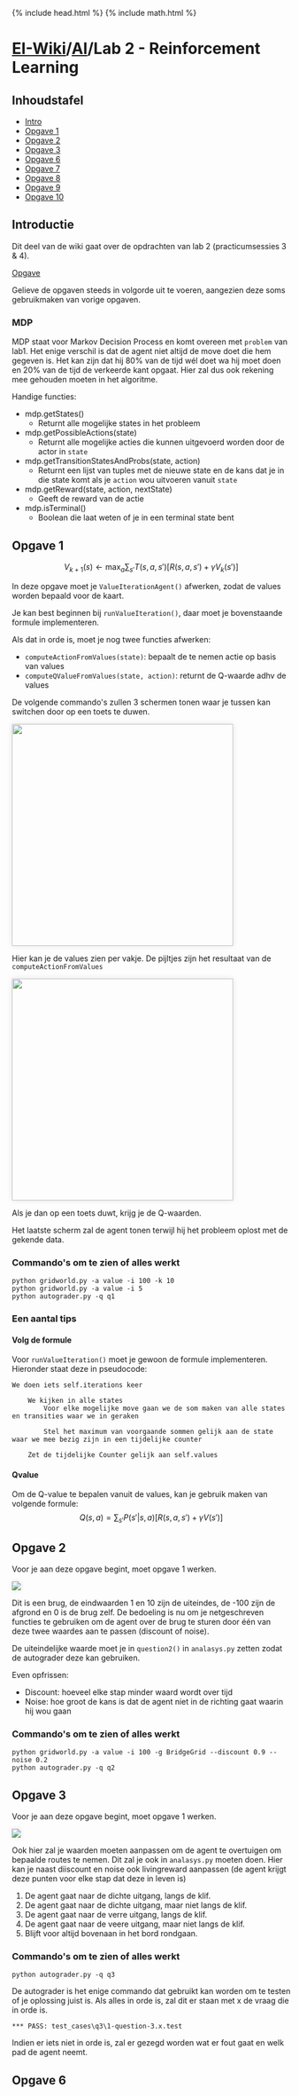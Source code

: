 {% include head.html %}
{% include math.html %}

# [EI-Wiki](..)/[AI](home)/Lab 2 - Reinforcement Learning

## Inhoudstafel

* [Intro](#introductie)
* [Opgave 1](#opgave-1)
* [Opgave 2](#opgave-2)
* [Opgave 3](#opgave-3)
* [Opgave 6](#opgave-6)
* [Opgave 7](#opgave-7)
* [Opgave 8](#opgave-8)
* [Opgave 9](#opgave-9)
* [Opgave 10](#opgave-10)

## Introductie

Dit deel van de wiki gaat over de opdrachten van lab 2 (practicumsessies 3 & 4).

[Opgave](https://inst.eecs.berkeley.edu/~cs188/fa18/project3.html)

Gelieve de opgaven steeds in volgorde uit te voeren, aangezien deze soms gebruikmaken van vorige opgaven.

### MDP

<!---Geen idee of dit goed is, inhoud ook zeker nakijken aub--->

MDP staat voor Markov Decision Process en komt overeen met `problem` van lab1. Het enige verschil is dat de agent niet altijd de move doet die hem gegeven is. Het kan zijn dat hij 80% van de tijd wél doet wa hij moet doen en 20% van de tijd de verkeerde kant opgaat. Hier zal dus ook rekening mee gehouden moeten in het algoritme.

Handige functies:
* mdp.getStates()
    * Returnt alle mogelijke states in het probleem
* mdp.getPossibleActions(state)
    * Returnt alle mogelijke acties die kunnen uitgevoerd worden door de actor in `state`
* mdp.getTransitionStatesAndProbs(state, action)
    * Returnt een lijst van tuples met de nieuwe state en de kans dat je in die state komt als je `action` wou uitvoeren vanuit `state`
* mdp.getReward(state, action, nextState)
    * Geeft de reward van de actie
* mdp.isTerminal()
    * Boolean die laat weten of je in een terminal state bent

## Opgave 1

$$
V_{k+1}\left(s\right) \leftarrow  \max_{a} \sum_{s'}{T\left(s,a,s'\right)\left[ R\left(s,a,s'\right) + \gamma V_{k}\left(s'\right) \right]} 
$$

In deze opgave moet je `ValueIterationAgent()` afwerken, zodat de values worden bepaald voor de kaart.

Je kan best beginnen bij `runValueIteration()`, daar moet je bovenstaande formule implementeren.

Als dat in orde is, moet je nog twee functies afwerken: 
* `computeActionFromValues(state)`: bepaalt de te nemen actie op basis van values
* `computeQValueFromValues(state, action)`: returnt de Q-waarde adhv de values

De volgende commando's zullen 3 schermen tonen waar je tussen kan switchen door op een toets te duwen.

<img height="400px" src="media/lab2/values.jpg" style="box-shadow: 0 0 10px rgba(0,0,0,0.1);">

Hier kan je de values zien per vakje. De pijltjes zijn het resultaat van de `computeActionFromValues`

<img height="400px" src="media/lab2/qval.jpg" style="box-shadow: 0 0 10px rgba(0,0,0,0.1);">

Als je dan op een toets duwt, krijg je de Q-waarden.

Het laatste scherm zal de agent tonen terwijl hij het probleem oplost met de gekende data.

### Commando's om te zien of alles werkt

```
python gridworld.py -a value -i 100 -k 10
python gridworld.py -a value -i 5
python autograder.py -q q1
```

### Een aantal tips

#### Volg de formule

Voor `runValueIteration()` moet je gewoon de formule implementeren. Hieronder staat deze in pseudocode:

```
We doen iets self.iterations keer

    We kijken in alle states
        Voor elke mogelijke move gaan we de som maken van alle states en transities waar we in geraken

        Stel het maximum van voorgaande sommen gelijk aan de state waar we mee bezig zijn in een tijdelijke counter
    
    Zet de tijdelijke Counter gelijk aan self.values
```

#### Qvalue

Om de Q-value te bepalen vanuit de values, kan je gebruik maken van volgende formule:
$$
Q\left(s,a\right)= \sum_{s'}{P\left(s'|s,a\right)\left[R\left(s,a, s'\right) + \gamma V\left(s'\right)\right]}
$$

## Opgave 2

Voor je aan deze opgave begint, moet opgave 1 werken.

<img src="media/lab2/bridge.jpg" style="box-shadow: 0 0 10px rgba(0,0,0,0.1);">

Dit is een brug, de eindwaarden 1 en 10 zijn de uiteindes, de -100 zijn de afgrond en 0 is de brug zelf. De bedoeling is nu om je netgeschreven functies te gebruiken om de agent over de brug te sturen door één van deze twee waardes aan te passen (discount of noise).

De uiteindelijke waarde moet je in `question2()` in `analasys.py` zetten zodat de autograder deze kan gebruiken.

Even opfrissen:
* Discount: hoeveel elke stap minder waard wordt over tijd
* Noise: hoe groot de kans is dat de agent niet in de richting gaat waarin hij wou gaan

### Commando's om te zien of alles werkt

```
python gridworld.py -a value -i 100 -g BridgeGrid --discount 0.9 --noise 0.2
python autograder.py -q q2
```

## Opgave 3

Voor je aan deze opgave begint, moet opgave 1 werken.

<img src="media/lab2/discountgrid.png" style="box-shadow: 0 0 10px rgba(0,0,0,0.1);">

Ook hier zal je waarden moeten aanpassen om de agent te overtuigen om bepaalde routes te nemen. Dit zal je ook in `analasys.py` moeten doen. Hier kan je naast diiscount en noise ook livingreward aanpassen (de agent krijgt deze punten voor elke stap dat deze in leven is)
1. De agent gaat naar de dichte uitgang, langs de klif.
2. De agent gaat naar de dichte uitgang, maar niet langs de klif.
3. De agent gaat naar de verre uitgang, langs de klif.
4. De agent gaat naar de veere uitgang, maar niet langs de klif.
5. Blijft voor altijd bovenaan in het bord rondgaan.

### Commando's om te zien of alles werkt

```
python autograder.py -q q3
```

De autograder is het enige commando dat gebruikt kan worden om te testen of je oplossing juist is. Als alles in orde is, zal dit er staan met x de vraag die in orde is.

`*** PASS: test_cases\q3\1-question-3.x.test`

Indien er iets niet in orde is, zal er gezegd worden wat er fout gaat en welk pad de agent neemt.

## Opgave 6

